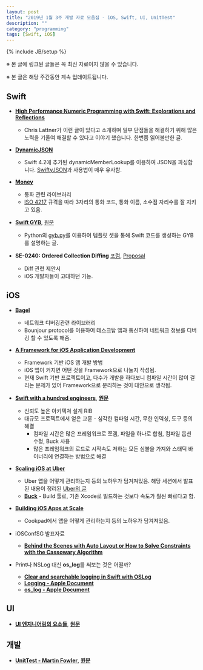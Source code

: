 ```yaml
---
layout: post
title: "2019년 1월 3주 개발 자료 모음집 - iOS, Swift, UI, UnitTest"
description: ""
category: "programming"
tags: [Swift, iOS]
---
```

{% include JB/setup %}

※ 본 글에 링크된 글들은 꼭 최신 자료이지 않을 수 있습니다.

※ 본 글은 해당 주간동안 계속 업데이트됩니다.

## Swift

* **[High Performance Numeric Programming with Swift: Explorations and Reflections](https://www.fast.ai/2019/01/10/swift-numerics/)**
  - Chris Lattner가 이런 글이 있다고 소개하며 일부 단점들을 해결하기 위해 많은 노력을 기울여 해결할 수 있다고 이야기 했습니다. 한번쯤 읽어볼만한 글.

* **[DynamicJSON](https://github.com/saoudrizwan/DynamicJSON)**
  - Swift 4.2에 추가된 dynamicMemberLookup를 이용하여 JSON을 파싱합니다. [SwiftyJSON](https://github.com/SwiftyJSON/SwiftyJSON)과 사용법이 매우 유사함.

* **[Money](https://github.com/Flight-School/Money)**
  - 통화 관련 라이브러리
  - [ISO 4217](https://en.wikipedia.org/wiki/ISO_4217) 규격을 따라 3자리의 통화 코드, 통화 이름, 소수점 자리수를 잘 지키고 있음.

* **[Swift GYB](https://nshipster.co.kr/swift-gyb/)**, [원문](https://nshipster.com/swift-gyb/)
  - Python의 [gyb.py](https://github.com/apple/swift/blob/master/utils/gyb.py)를 이용하여 템플릿 셋을 통해 Swift 코드를 생성하는 GYB를 설명하는 글.

* **SE-0240: Ordered Collection Diffing** [포럼](https://forums.swift.org/t/se-0240-ordered-collection-diffing/), [Proposal](https://github.com/apple/swift-evolution/blob/master/proposals/0240-ordered-collection-diffing.md)
  - Diff 관련 제안서
  - iOS 개발자들이 고대하던 기능.

## iOS

* **[Bagel](https://github.com/yagiz/Bagel)**
  - 네트워크 디버깅관련 라이브러리
  - Bounjour protocol를 이용하여 데스크탑 앱과 통신하여 네트워크 정보를 디버깅 할 수 있도록 해줌.

* **[A Framework for iOS Application Development](https://pdfs.semanticscholar.org/5cf0/4ee81dac8e09580d5eac312428d07f2abcc6.pdf)**
  - Framework 기반 iOS 앱 개발 방법
  - iOS 앱이 커지면 어떤 것을 Framework으로 나눌지 작성됨.
  - 현재 Swift 기반 프로젝트이고, 다수가 개발을 하다보니 컴파일 시간이 많이 걸리는 문제가 있어 Framework으로 분리하는 것이 대안으로 생각됨.

* **[Swift with a hundred engineers](https://medium.com/@ririsid/swift-with-a-hundred-engineers-2f74ddde529a)**, **[원문](https://www.skilled.io/u/swiftsummit/swift-with-a-hundred-engineers)**
  - 신뢰도 높은 아키텍쳐 설계 RIB
  - 대규모 프로젝트에서 얻은 교훈 - 심각한 컴파일 시간, 무한 인덱싱, 도구 등의 해결
    - 컴파일 시간은 많은 프레임워크로 쪼갬, 파일을 하나로 합침, 컴파일 옵션 수정, Buck 사용
    - 많은 프레임워크의 로드로 시작속도 저하는 모든 심볼을 가져와 스태틱 바이너리에 연결하는 방법으로 해결

* **[Scaling iOS at Uber](https://atscaleconference.com/videos/blazing-fast-scaling-ios-at-uber/)**
  - Uber 앱을 어떻게 관리하는지 등의 노하우가 담겨져있음. 해당 세션에서 발표된 내용이 정리된 [Uber의 글](https://eng.uber.com/ios-monorepo/)
  - **[Buck](https://buckbuild.com/)** - Build 툴로, 기존 Xcode로 빌드하는 것보다 속도가 훨씬 빠르다고 함.

* **[Building iOS Apps at Scale](https://academy.realm.io/posts/yusei-nishiyama-mobilization-2017-building-ios-apps-at-scale/)**
  - Cookpad에서 앱을 어떻게 관리하는지 등의 노하우가 담겨져있음.

* iOSConfSG 발표자료
  - **[Behind the Scenes with Auto Layout or How to Solve Constraints with the Cassowary Algorithm](https://speakerdeck.com/vasarhelyia/behind-the-scenes-with-auto-layout-or-how-to-solve-constraints-with-the-cassowary-algorithm-iosconfsg?slide=9)**

* Print나 NSLog 대신 **os_log**를 써보는 것은 어떨까?
  - **[Clear and searchable logging in Swift with OSLog](https://www.lordcodes.com/posts/clear-and-searchable-logging-in-swift-with-oslog)**
  - **[Logging - Apple Document](https://developer.apple.com/documentation/os/logging)**
  - **[os_log - Apple Document](https://developer.apple.com/documentation/os/os_log)**

## UI
* **[UI 엔지니어링의 요소들](https://overreacted.io/ko/the-elements-of-ui-engineering/)**, **[원문](https://overreacted.io/the-elements-of-ui-engineering/)**

## 개발
* **[UnitTest - Martin Fowler](http://blog.weirdx.io/post/57004)**, **[원문](https://martinfowler.com/bliki/UnitTest.html)**